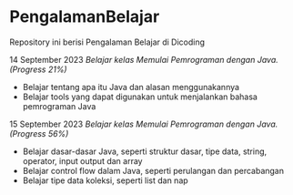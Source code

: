 PengalamanBelajar
==
Repository ini berisi Pengalaman Belajar di Dicoding

14 September 2023
*Belajar kelas Memulai Pemrograman dengan Java. (Progress 21%)*
- Belajar tentang apa itu Java dan alasan menggunakannya
- Belajar tools yang dapat digunakan untuk menjalankan bahasa pemrograman Java

15 September 2023
*Belajar kelas Memulai Pemrograman dengan Java. (Progress 56%)*
- Belajar dasar-dasar Java, seperti struktur dasar, tipe data, string, operator, input output dan array
- Belajar control flow dalam Java, seperti perulangan dan percabangan
- Belajar tipe data koleksi, seperti list dan nap 
